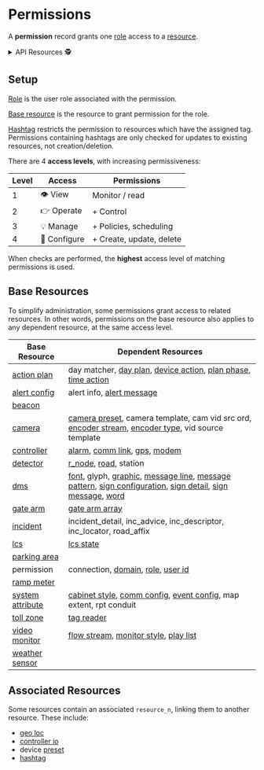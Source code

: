 # Permissions

A **permission** record grants one [role] access to a [resource].

<details>
<summary>API Resources 🕵️ </summary>

* `iris/api/permission`
* `iris/api/permission/{name}`
* `iris/api/access`

| Access       | Primary                    |
|--------------|----------------------------|
| 👁️  View      | name, role, base\_resource |
| 🔧 Configure | hashtag, access\_level     |

</details>

## Setup

[Role] is the user role associated with the permission.

[Base resource](#base-resources) is the resource to grant permission for the
role.

[Hashtag] restricts the permission to resources which have the assigned tag.
Permissions containing hashtags are only checked for updates to existing
resources, not creation/deletion.

There are 4 **access levels**, with increasing permissiveness:

| Level | Access       | Permissions              |
|-------|--------------|--------------------------|
|     1 | 👁️  View      | Monitor / read           |
|     2 | 👉 Operate   | + Control                |
|     3 | 💡 Manage    | + Policies, scheduling   |
|     4 | 🔧 Configure | + Create, update, delete |

When checks are performed, the **highest** access level of matching permissions
is used.

## Base Resources

To simplify administration, some permissions grant access to related resources.
In other words, permissions on the base resource also applies to any dependent
resource, at the same access level.

| Base Resource      | Dependent Resources                                   |
|--------------------|-------------------------------------------------------|
| [action plan]      | day matcher, [day plan], [device action], [plan phase], [time action] |
| [alert config]     | alert info, [alert message]                           |
| [beacon]           |                                                       |
| [camera]           | [camera preset], camera template, cam vid src ord, [encoder stream], [encoder type], vid source template |
| [controller]       | [alarm], [comm link], [gps], [modem]                  |
| [detector]         | [r_node], [road], station                             |
| [dms]              | [font], glyph, [graphic], [message line], [message pattern], [sign configuration], [sign detail], [sign message], [word] |
| [gate arm]         | [gate arm array]                                      |
| [incident]         | incident_detail, inc_advice, inc_descriptor, inc_locator, road_affix |
| [lcs]              | [lcs state]                                           |
| [parking area]     |                                                       |
| permission         | connection, [domain], [role], [user id]               |
| [ramp meter]       |                                                       |
| [system attribute] | [cabinet style], [comm config], [event config], map extent, rpt conduit |
| [toll zone]        | [tag reader]                                          |
| [video monitor]    | [flow stream], [monitor style], [play list]           |
| [weather sensor]   |                                                       |

## Associated Resources

Some resources contain an associated `resource_n`, linking them to another
resource.  These include:

* [geo loc]
* [controller io]
* device [preset]
* [hashtag]


[action plan]: action_plans.html
[alarm]: alarms.html
[alert config]: alerts.html#alert-configuration
[alert message]: alerts.html#alert-messages
[beacon]: beacons.html
[cabinet style]: controllers.html#cabinet-styles
[camera]: cameras.html
[camera preset]: cameras.html#presets
[comm config]: comm_config.html
[comm link]: comm_links.html
[controller]: controllers.html
[controller io]: controllers.html#io-pins
[day plan]: action_plans.html#day-plans
[detector]: vehicle_detection.html
[device action]: action_plans.html#device-actions
[dms]: dms.html
[domain]: users.html#domains
[encoder stream]: cameras.html#streams
[encoder type]: cameras.html#encoder-types
[event config]: events.html#configuration
[flow stream]: flow_streams.html
[font]: fonts.html
[gate arm]: gate_arms.html
[gate arm array]: gate_arms.html#arrays
[geo loc]: geo_loc.html
[gps]: gps.html
[graphic]: graphics.html
[hashtag]: hashtags.html
[incident]: incidents.html
[lcs]: lcs.html
[lcs state]: lcs.html#lcs-states
[message line]: message_patterns.html#message-lines
[message pattern]: message_patterns.html
[modem]: modem.html
[monitor style]: video.html#style
[parking area]: parking_areas.html
[plan phase]: action_plans.html#plan-phases
[play list]: video.html#play-lists
[preset]: cameras.html#presets
[r_node]: road_topology.html#r_nodes
[ramp meter]: ramp_meters.html
[resource]: rest_api.html#resource-types
[restricted resource]: rest_api.html#restricted-resources-codeirisapicode
[road]: road_topology.html#roads
[role]: users.html#roles
[sign configuration]: sign_configuration.html
[sign detail]: sign_configuration.html#sign-details
[sign message]: sign_message.html
[system attribute]: system_attributes.html
[tag reader]: tolling.html#tag-readers
[time action]: action_plans.html#time-actions
[toll zone]: tolling.html#toll-zones
[user id]: users.html#user-ids
[video monitor]: video.html
[weather sensor]: weather_sensors.html
[word]: words.html
